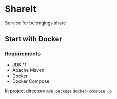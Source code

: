 # ShareIt
Service for belongings share

## Start with Docker
### Requirements
- JDK 11
- Apache Maven
- Docker
- Docker Compose

In project directory
```mvn package```
```docker-compose up```
